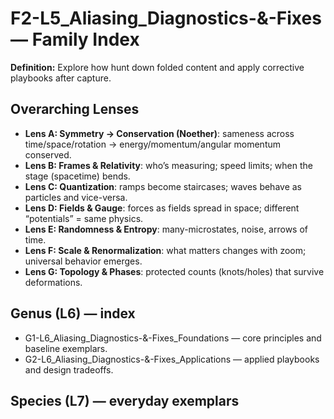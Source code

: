 # F2-L5_Aliasing_Diagnostics-&-Fixes — Family Index
**Definition:** Explore how hunt down folded content and apply corrective playbooks after capture.

## Overarching Lenses

- **Lens A: Symmetry -> Conservation (Noether)**: sameness across time/space/rotation → energy/momentum/angular momentum conserved.
- **Lens B: Frames & Relativity**: who’s measuring; speed limits; when the stage (spacetime) bends.
- **Lens C: Quantization**: ramps become staircases; waves behave as particles and vice-versa.
- **Lens D: Fields & Gauge**: forces as fields spread in space; different “potentials” = same physics.
- **Lens E: Randomness & Entropy**: many-microstates, noise, arrows of time.
- **Lens F: Scale & Renormalization**: what matters changes with zoom; universal behavior emerges.
- **Lens G: Topology & Phases**: protected counts (knots/holes) that survive deformations.

## Genus (L6) — index
- G1-L6_Aliasing_Diagnostics-&-Fixes_Foundations — core principles and baseline exemplars.
- G2-L6_Aliasing_Diagnostics-&-Fixes_Applications — applied playbooks and design tradeoffs.

## Species (L7) — everyday exemplars
